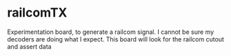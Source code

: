 # railcomTX

Experimentation board, to generate a railcom signal.  I cannot be sure my decoders are doing what I expect.
This board will look for the railcom cutout and assert data
